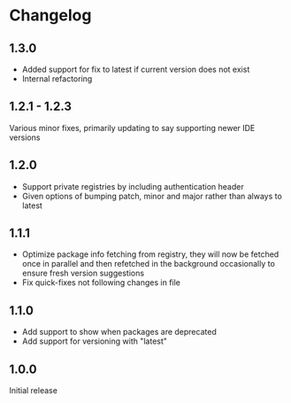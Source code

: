 # Changelog

## 1.3.0

- Added support for fix to latest if current version does not exist
- Internal refactoring

## 1.2.1 - 1.2.3

Various minor fixes, primarily updating to say supporting newer IDE versions

## 1.2.0

- Support private registries by including authentication header
- Given options of bumping patch, minor and major rather than always to latest

## 1.1.1

- Optimize package info fetching from registry, they will now be fetched once in parallel and then refetched in the
  background occasionally to ensure fresh version suggestions
- Fix quick-fixes not following changes in file

## 1.1.0

- Add support to show when packages are deprecated
- Add support for versioning with "latest"

## 1.0.0

Initial release